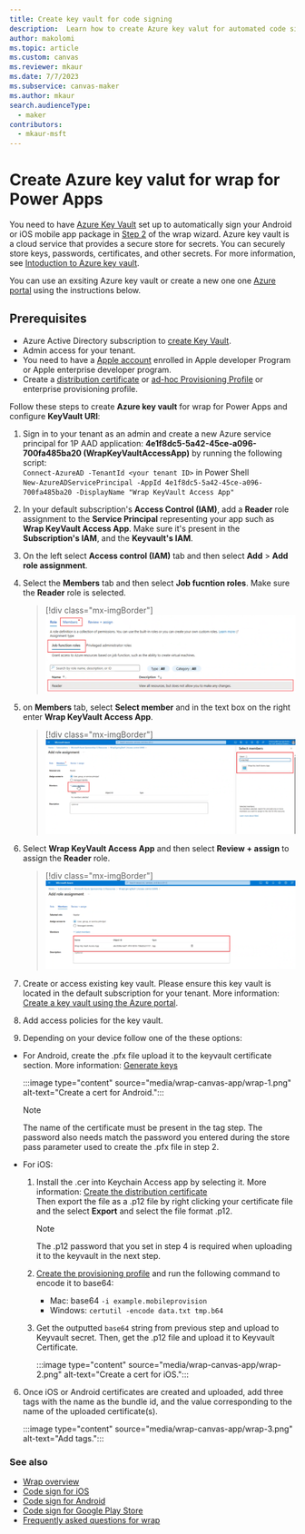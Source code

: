 ```yaml
---
title: Create key vault for code signing
description:  Learn how to create Azure key valut for automated code signing of native mobile apps in wrap wizard.
author: makolomi
ms.topic: article
ms.custom: canvas
ms.reviewer: mkaur
ms.date: 7/7/2023
ms.subservice: canvas-maker
ms.author: mkaur
search.audienceType: 
  - maker
contributors:
  - mkaur-msft
---
```

# Create Azure key valut for wrap for Power Apps
You need to have [Azure Key Vault](/azure/key-vault/general/basic-concepts) set up to automatically sign your Android or iOS mobile app package in [Step 2](wrap-how-to.mdstep-2-target-platform) of the wrap wizard. Azure key vault is a cloud service that provides a secure store for secrets. You can securely store keys, passwords, certificates, and other secrets. For more information, see [Intoduction to Azure key vault](/azure/key-vault/general/overview).

You can use an exsiting Azure key vault or create a new one one [Azure portal](https://portal.azure.com) using the instructions below.
  
## Prerequisites
  
- Azure Active Directory subscription to [create Key Vault](/azure/key-vault/general/quick-create-portal).
- Admin access for your tenant.
- You need to have a [Apple account](https://developer.apple.com) enrolled in Apple developer Program or Apple enterprise developer program.
- Create a [distribution certificate](code-sign-ios.md#create-the-distribution-certificate) or [ad-hoc Provisioning Profile](code-sign-ios.md#create-an-ios-provisioning-profile) or enterprise provisioning profile.

   
Follow these steps to create **Azure key vault** for wrap for Power Apps and configure **KeyVault URI**:
  
1. Sign in to your tenant as an admin and create a new Azure service principal for 1P AAD application: **4e1f8dc5-5a42-45ce-a096-700fa485ba20 (WrapKeyVaultAccessApp)** by running the following script: <br>
`Connect-AzureAD -TenantId <your tenant ID>` in Power Shell <br>
`New-AzureADServicePrincipal -AppId 4e1f8dc5-5a42-45ce-a096-700fa485ba20 -DisplayName "Wrap KeyVault Access App"`
  
2. In your default subscription's **Access Control (IAM)**, add a **Reader** role assignment to the **Service Principal** representing your app such as **Wrap KeyVault Access App**. Make sure it's present in the **Subscription's IAM**, and the **Keyvault's IAM**.

  1. On the left select **Access control (IAM)** tab and then select **Add** > **Add role assignment**.
  
  2. Select the **Members** tab and then select **Job fucntion roles**. Make sure the  **Reader** role is selected.
   
      > [!div class="mx-imgBorder"] 
      > ![Select the Members tab.](media/how-to-v2/Add_members.png "Select the Members tab.")

   4. on **Members** tab, select **Select member** and in the text box on the right enter **Wrap KeyVault Access App**.
   
      > [!div class="mx-imgBorder"] 
      > ![Search for Wrap KeyVault Access App.](media/how-to-v2/Add_role_assignment.png "Search for Wrap KeyVault Access App.")

   5. Select **Wrap KeyVault Access App** and then select **Review + assign** to assign the **Reader** role.
      
      > [!div class="mx-imgBorder"] 
      > ![Assign Reader role to Wrap KeyVault Access App.](media/how-to-v2/Add_role_for_wrap_signing.png "Assign Reader role to Wrap KeyVault Access App.")


3. Create or access existing key vault. Please ensure this key vault is located in the default subscription for your tenant. More information: [Create a key vault using the Azure portal](/azure/key-vault/general/quick-create-portal).
   
4. Add access policies for the key vault.
  
  
5.  Depending on your device follow one of the these options:
   
   - For Android, create the .pfx file upload it to the keyvault certificate section. More information: [Generate keys](code-sign-android.md#generate-keys) 
  
     :::image type="content" source="media/wrap-canvas-app/wrap-1.png" alt-text="Create a cert for Android.":::
  
     > [!NOTE]
     > The name of the certificate must be present in the tag step. The password also needs match the password you entered during the store pass parameter used to create the .pfx file in step 2.
  
   - For iOS: 
     1. Install the .cer into Keychain Access app by selecting it. More information: [Create the distribution certificate](code-sign-ios.md#create-the-distribution-certificate) </br> Then export the file as a .p12 file by right clicking your certificate file and the select **Export** and select the file format .p12. 
       
        > [!NOTE]
        > The .p12 password that you set in step 4 is required when uploading it to the keyvault in the next step.
        
     2. [Create the provisioning profile](code-sign-ios.md#create-an-ios-provisioning-profile) and run the following command to encode it to base64:
        - Mac: base64 `-i example.mobileprovision`
        - Windows:  `certutil -encode data.txt tmp.b64`
     
     3. Get the outputted `base64` string from previous step and upload to Keyvault secret. Then, get the .p12 file and upload it to Keyvault Certificate.
  
        :::image type="content" source="media/wrap-canvas-app/wrap-2.png" alt-text="Create a cert for iOS.":::

6. Once iOS or Android certificates are created and uploaded, add three tags with the name as the bundle id, and the value corresponding to the name of the uploaded certificate(s).
  
     :::image type="content" source="media/wrap-canvas-app/wrap-3.png" alt-text="Add tags.":::
  



### See also

- [Wrap overview](overview.md)
- [Code sign for iOS](code-sign-ios.md)
- [Code sign for Android](code-sign-android.md)
- [Code sign for Google Play Store](https://developer.android.com/studio/publish/app-signing)
- [Frequently asked questions for wrap](faq.yml)
